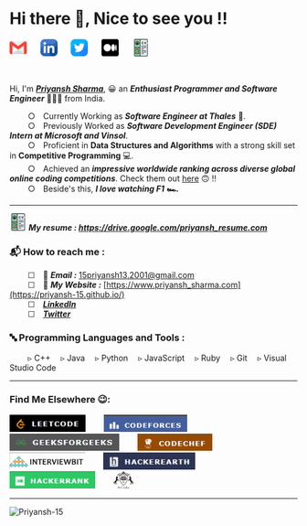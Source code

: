 <h1> Hi there 👋, Nice to see you !!</h1>

<p align="left">
 <a href="mailto:15priyansh13.2001@gmail.com" target="_blank"><img height="30" src="Resources/Images/SocialLinks/gmail.png?raw=true"></a>&nbsp;&nbsp;&nbsp;&nbsp;&nbsp;
 <a href="https://www.linkedin.com/in/priyansh-sharma-bb4095216/" target="_blank"><img height="30" src="Resources/Images/SocialLinks/linkedin.png?raw=true"></a>&nbsp;&nbsp;&nbsp;&nbsp;&nbsp;
 <a href="https://twitter.com/Priyansh_1015" target="_blank"><img height="30" src="Resources/Images/SocialLinks/twitter.png?raw=true"></a>&nbsp;&nbsp;&nbsp;&nbsp;&nbsp;
 <a href="https://priyansh15.medium.com/" target="_blank"><img height="30" src="Resources/Images/SocialLinks/medium.png?raw=true"></a>&nbsp;&nbsp;&nbsp;&nbsp;&nbsp;
 <a href="https://drive.google.com/file/d/1eQ1Kpk4iCxpiRDX51FEXSFa7egDshbyl/view" target="_blank"><img height="30" src="Resources/Images/SocialLinks/cv.png?raw=true"></a>&nbsp;&nbsp;&nbsp;&nbsp;&nbsp;
</p>

<br>

Hi, I'm ***[Priyansh Sharma](https://priyansh-15.github.io/)***, 😀 an ***Enthusiast Programmer and Software Engineer*** 👨🏻‍💻 from India.

 &emsp;&emsp; ○&emsp;Currently Working as ***Software Engineer at Thales*** 🏢.<br>
 &emsp;&emsp; ○&emsp;Previously Worked as ***Software Development Engineer (SDE) Intern at Microsoft and Vinsol***.<br>
 &emsp;&emsp; ○&emsp;Proficient in **Data Structures and Algorithms** with a strong skill set in **Competitive Programming** 💻.<br>
 &emsp;&emsp; ○&emsp;Achieved an ***impressive worldwide ranking across diverse global online coding competitions***. Check them out [here](https://linktr.ee/priyansh_achievement_and_certi)  🙃 !!<br>
 &emsp;&emsp; ○&emsp;Beside's this, ***I love watching F1 🏎️.***<br>

<hr>

***<img height="30" src="Resources/Images/SocialLinks/cv.png?raw=true"> My resume : <a href="https://drive.google.com/file/d/1eQ1Kpk4iCxpiRDX51FEXSFa7egDshbyl/view" target="_blank">https://drive.google.com/priyansh_resume.com</a>***
<br>
 <h3>📬 How to reach me :</h3>
 
   &emsp;&emsp; ☐&emsp;📧 ***Email :*** <a href="mailto:15priyansh13.2001@gmail.com" target="_blank"> 15priyansh13.2001@gmail.com</a><br>
   &emsp;&emsp; ☐&emsp;🔗 ***My Website :*** [https://www.priyansh_sharma.com](https://priyansh-15.github.io/)<br>
   &emsp;&emsp; ☐&emsp;[***LinkedIn***](https://www.linkedin.com/in/priyansh-sharma-bb4095216/)<br>
   &emsp;&emsp; ☐&emsp;[***Twitter***](https://twitter.com/Priyansh_1015) 
<br>

<h3>🔤 Programming Languages and Tools : </h3>
   &emsp;&emsp; ▹&nbsp;C++&emsp; ▹&nbsp;Java&emsp; ▹&nbsp;Python&emsp; ▹&nbsp;JavaScript&emsp; ▹&nbsp;Ruby&emsp; ▹&nbsp;Git&emsp; ▹&nbsp;Visual Studio Code
<br>
<hr>

<h3>Find Me Elsewhere 😉:</h3>
<a href="https://leetcode.com/Priyansh_15/" target="_blank"><img height="30" src="Resources/Images/CodingProfiles/leetcode.png?raw=true"></a>&emsp;&emsp;
<a href="https://codeforces.com/profile/Priyansh.15" target="_blank"><img height="30" src="Resources/Images/CodingProfiles/codeforces.png?raw=true"></a>&emsp;&emsp;
<a href="https://auth.geeksforgeeks.org/user/spidey15priyansh" target="_blank"><img height="30" src="Resources/Images/CodingProfiles/geeksforgeeks.png?raw=true"></a>&emsp;&emsp;
<a href="https://www.codechef.com/users/spidy_ps15" target="_blank"><img height="30" src="Resources/Images/CodingProfiles/codechef.png?raw=true"></a>&emsp;&emsp;
<a href="https://www.interviewbit.com/profile/priyansh-sharma_596" target="_blank"><img height="30" src="Resources/Images/CodingProfiles/interviewbit.png?raw=true"></a>&emsp;&emsp;
<a href="https://www.hackerearth.com/@15priyansh13.2001" target="_blank"><img height="30" src="Resources/Images/CodingProfiles/hackerearth.png?raw=true"></a>&emsp;&emsp;
<a href="https://www.hackerrank.com/15priyansh13_201?hr_r=1" target="_blank"><img height="30" src="Resources/Images/CodingProfiles/hackerrank.png?raw=true"></a>&emsp;&emsp;
<a href="https://atcoder.jp/users/Priyansh15" target="_blank"><img height="30" src="Resources/Images/CodingProfiles/atcoder.png?raw=true"></a>&emsp;&emsp;



<hr>
 <p align="left"> <img src="https://komarev.com/ghpvc/?username=Priyansh-15" alt="Priyansh-15" /> </p>
